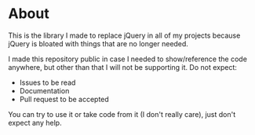 # About
This is the library I made to replace jQuery in all of my projects because jQuery is bloated with things that are no longer needed.

I made this repository public in case I needed to show/reference the code anywhere, but other than that I will not be supporting it. Do not expect:

- Issues to be read
- Documentation
- Pull request to be accepted

You can try to use it or take code from it (I don't really care), just don't expect any help.
